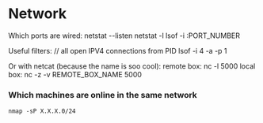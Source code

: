 Network
===
Which ports are wired:
		netstat --listen
		netstat -l
		lsof -i :PORT_NUMBER
		
Useful filters:
		// all open IPV4 connections from PID
		lsof -i 4 -a -p 1
		
Or with netcat (because the name is soo cool):
	remote box: nc -l 5000
	local box: nc -z -v REMOTE_BOX_NAME 5000
	
	
### Which machines are online in the same network
	nmap -sP X.X.X.0/24